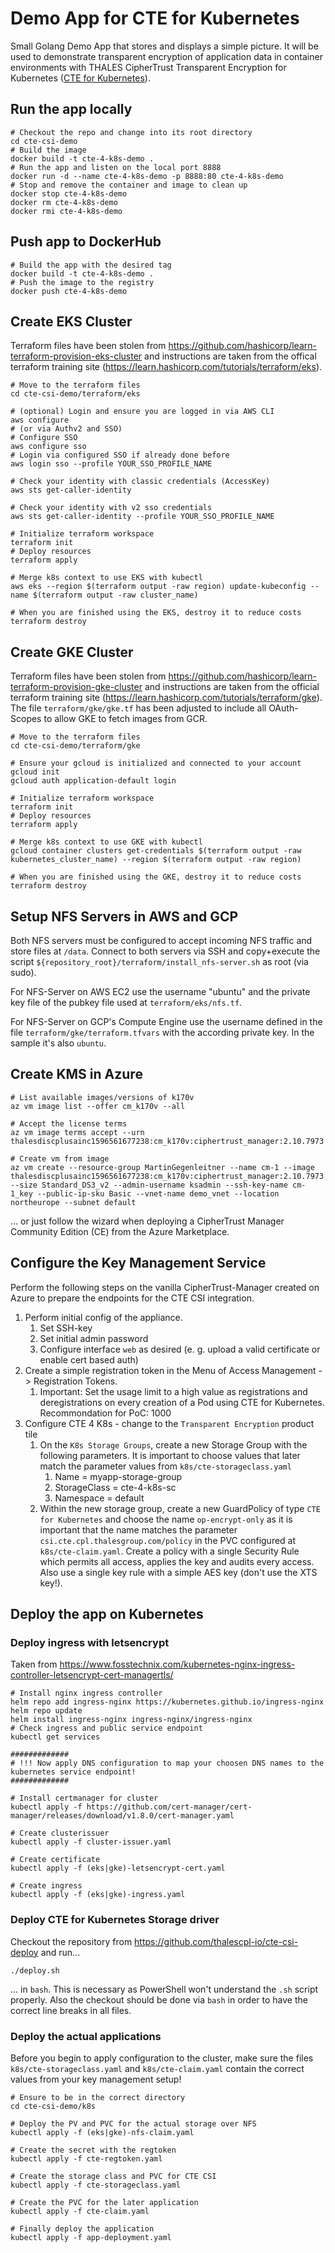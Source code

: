 # Demo App for CTE for Kubernetes

Small Golang Demo App that stores and displays a simple picture. It will be used to demonstrate transparent encryption of application data in container environments with THALES CipherTrust Transparent Encryption for Kubernetes ([CTE for Kubernetes](https://thalesdocs.com/ctp/cte-con/cte-k8s/latest/index.html)).

## Run the app locally

```shell
# Checkout the repo and change into its root directory
cd cte-csi-demo
# Build the image
docker build -t cte-4-k8s-demo .
# Run the app and listen on the local port 8888
docker run -d --name cte-4-k8s-demo -p 8888:80 cte-4-k8s-demo
# Stop and remove the container and image to clean up
docker stop cte-4-k8s-demo
docker rm cte-4-k8s-demo
docker rmi cte-4-k8s-demo
```

## Push app to DockerHub

```shell
# Build the app with the desired tag
docker build -t cte-4-k8s-demo .
# Push the image to the registry
docker push cte-4-k8s-demo
```

## Create EKS Cluster

Terraform files have been stolen from <https://github.com/hashicorp/learn-terraform-provision-eks-cluster> and instructions are taken from the offical terraform training site (<https://learn.hashicorp.com/tutorials/terraform/eks>).

```shell
# Move to the terraform files
cd cte-csi-demo/terraform/eks

# (optional) Login and ensure you are logged in via AWS CLI
aws configure
# (or via Authv2 and SSO)
# Configure SSO
aws configure sso
# Login via configured SSO if already done before
aws login sso --profile YOUR_SSO_PROFILE_NAME

# Check your identity with classic credentials (AccessKey)
aws sts get-caller-identity

# Check your identity with v2 sso credentials
aws sts get-caller-identity --profile YOUR_SSO_PROFILE_NAME

# Initialize terraform workspace
terraform init
# Deploy resources
terraform apply

# Merge k8s context to use EKS with kubectl
aws eks --region $(terraform output -raw region) update-kubeconfig --name $(terraform output -raw cluster_name)

# When you are finished using the EKS, destroy it to reduce costs
terraform destroy
```

## Create GKE Cluster

Terraform files have been stolen from <https://github.com/hashicorp/learn-terraform-provision-gke-cluster> and instructions are taken from the official terraform training site (<https://learn.hashicorp.com/tutorials/terraform/gke>). The file `terraform/gke/gke.tf` has been adjusted to include all OAuth-Scopes to allow GKE to fetch images from GCR.

```shell
# Move to the terraform files
cd cte-csi-demo/terraform/gke

# Ensure your gcloud is initialized and connected to your account
gcloud init
gcloud auth application-default login

# Initialize terraform workspace
terraform init
# Deploy resources
terraform apply

# Merge k8s context to use GKE with kubectl
gcloud container clusters get-credentials $(terraform output -raw kubernetes_cluster_name) --region $(terraform output -raw region)

# When you are finished using the GKE, destroy it to reduce costs
terraform destroy
```

## Setup NFS Servers in AWS and GCP

Both NFS servers must be configured to accept incoming NFS traffic and store files at `/data`.
Connect to both servers via SSH and copy+execute the script `${repository_root}/terraform/install_nfs-server.sh` as root (via sudo).

For NFS-Server on AWS EC2 use the username "ubuntu" and the private key file of the pubkey file used at `terraform/eks/nfs.tf`.

For NFS-Server on GCP's Compute Engine use the username defined in the file `terraform/gke/terraform.tfvars` with the according private key. In the sample it's also `ubuntu`.

## Create KMS in Azure

```shell
# List available images/versions of k170v
az vm image list --offer cm_k170v --all

# Accept the license terms
az vm image terms accept --urn thalesdiscplusainc1596561677238:cm_k170v:ciphertrust_manager:2.10.7973

# Create vm from image
az vm create --resource-group MartinGegenleitner --name cm-1 --image thalesdiscplusainc1596561677238:cm_k170v:ciphertrust_manager:2.10.7973 --size Standard_DS3_v2 --admin-username ksadmin --ssh-key-name cm-1_key --public-ip-sku Basic --vnet-name demo_vnet --location northeurope --subnet default
```

... or just follow the wizard when deploying a CipherTrust Manager Community Edition (CE) from the Azure Marketplace.

## Configure the Key Management Service

Perform the following steps on the vanilla CipherTrust-Manager created on Azure to prepare the endpoints for the CTE CSI integration.

1. Perform initial config of the appliance.
   1. Set SSH-key
   2. Set initial admin password
   3. Configure interface `web` as desired (e. g. upload a valid certificate or enable cert based auth)
2. Create a simple registration token in the Menu of Access Management -> Registration Tokens.
   1. Important: Set the usage limit to a high value as registrations and deregistrations on every creation of a Pod using CTE for Kubernetes. Recommondation for PoC: 1000
3. Configure CTE 4 K8s - change to the `Transparent Encryption` product tile
   1. On the `K8s Storage Groups`, create a new Storage Group with the following parameters. It is important to choose values that later match the parameter values from `k8s/cte-storageclass.yaml`
      1. Name = myapp-storage-group
      2. StorageClass = cte-4-k8s-sc
      3. Namespace = default
   2. Within the new storage group, create a new GuardPolicy of type `CTE for Kubernetes` and choose the name `op-encrypt-only` as it is important that the name matches the parameter `csi.cte.cpl.thalesgroup.com/policy` in the PVC configured at `k8s/cte-claim.yaml`. Create a policy with a single Security Rule which permits all access, applies the key and audits every access. Also use a single key rule with a simple AES key (don't use the XTS key!).

## Deploy the app on Kubernetes

### Deploy ingress with letsencrypt

Taken from <https://www.fosstechnix.com/kubernetes-nginx-ingress-controller-letsencrypt-cert-managertls/>

```shell
# Install nginx ingress controller
helm repo add ingress-nginx https://kubernetes.github.io/ingress-nginx
helm repo update
helm install ingress-nginx ingress-nginx/ingress-nginx
# Check ingress and public service endpoint
kubectl get services

#############
# !!! Now apply DNS configuration to map your choosen DNS names to the kubernetes service endpoint!
#############

# Install certmanager for cluster
kubectl apply -f https://github.com/cert-manager/cert-manager/releases/download/v1.8.0/cert-manager.yaml

# Create clusterissuer
kubectl apply -f cluster-issuer.yaml

# Create certificate
kubectl apply -f (eks|gke)-letsencrypt-cert.yaml

# Create ingress
kubectl apply -f (eks|gke)-ingress.yaml
```

### Deploy CTE for Kubernetes Storage driver

Checkout the repository from <https://github.com/thalescpl-io/cte-csi-deploy> and run...

```shell
./deploy.sh
```

... in `bash`. This is necessary as PowerShell won't understand the `.sh` script properly. Also the checkout should be done via `bash` in order to have the correct line breaks in all files.

### Deploy the actual applications

Before you begin to apply configuration to the cluster, make sure the files `k8s/cte-storageclass.yaml` and `k8s/cte-claim.yaml` contain the correct values from your key management setup!

```shell
# Ensure to be in the correct directory
cd cte-csi-demo/k8s

# Deploy the PV and PVC for the actual storage over NFS
kubectl apply -f (eks|gke)-nfs-claim.yaml

# Create the secret with the regtoken
kubectl apply -f cte-regtoken.yaml

# Create the storage class and PVC for CTE CSI
kubectl apply -f cte-storageclass.yaml

# Create the PVC for the later application
kubectl apply -f cte-claim.yaml

# Finally deploy the application
kubectl apply -f app-deployment.yaml
```
